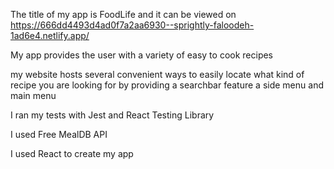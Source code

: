 The title of my app is FoodLife and it can be viewed on https://666dd4493d4ad0f7a2aa6930--sprightly-faloodeh-1ad6e4.netlify.app/

My app provides the user with a variety of easy to cook recipes

my website hosts several convenient ways to easily locate what kind of recipe you are looking for by providing a searchbar feature a side menu and main menu

I ran my tests with Jest and React Testing Library

I used Free MealDB API

I used React to create my app

